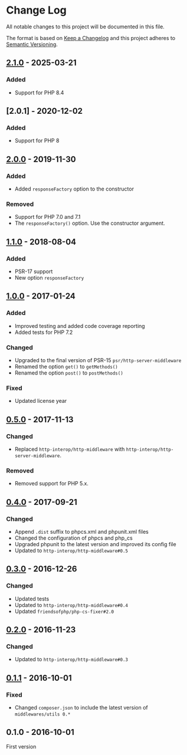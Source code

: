 # Change Log

All notable changes to this project will be documented in this file.

The format is based on [Keep a Changelog](http://keepachangelog.com/)
and this project adheres to [Semantic Versioning](http://semver.org/).

## [2.1.0] - 2025-03-21
### Added
- Support for PHP 8.4

## [2.0.1] - 2020-12-02
### Added
- Support for PHP 8

## [2.0.0] - 2019-11-30
### Added
- Added `responseFactory` option to the constructor

### Removed
- Support for PHP 7.0 and 7.1
- The `responseFactory()` option. Use the constructor argument.

## [1.1.0] - 2018-08-04
### Added
- PSR-17 support
- New option `responseFactory`

## [1.0.0] - 2017-01-24
### Added
- Improved testing and added code coverage reporting
- Added tests for PHP 7.2

### Changed
- Upgraded to the final version of PSR-15 `psr/http-server-middleware`
- Renamed the option `get()` to `getMethods()`
- Renamed the option `post()` to `postMethods()`

### Fixed
- Updated license year

## [0.5.0] - 2017-11-13
### Changed
- Replaced `http-interop/http-middleware` with  `http-interop/http-server-middleware`.

### Removed
- Removed support for PHP 5.x.

## [0.4.0] - 2017-09-21
### Changed
- Append `.dist` suffix to phpcs.xml and phpunit.xml files
- Changed the configuration of phpcs and php_cs
- Upgraded phpunit to the latest version and improved its config file
- Updated to `http-interop/http-middleware#0.5`

## [0.3.0] - 2016-12-26
### Changed
- Updated tests
- Updated to `http-interop/http-middleware#0.4`
- Updated `friendsofphp/php-cs-fixer#2.0`

## [0.2.0] - 2016-11-23
### Changed
- Updated to `http-interop/http-middleware#0.3`

## [0.1.1] - 2016-10-01
### Fixed
- Changed `composer.json` to include the latest version of `middlewares/utils 0.*`

## 0.1.0 - 2016-10-01
First version

[2.1.0]: https://github.com/middlewares/method-override/compare/v2.0.0...v2.1.0
[2.0.0]: https://github.com/middlewares/method-override/compare/v1.1.0...v2.0.0
[1.1.0]: https://github.com/middlewares/method-override/compare/v1.0.0...v1.1.0
[1.0.0]: https://github.com/middlewares/method-override/compare/v0.5.0...v1.0.0
[0.5.0]: https://github.com/middlewares/method-override/compare/v0.4.0...v0.5.0
[0.4.0]: https://github.com/middlewares/method-override/compare/v0.3.0...v0.4.0
[0.3.0]: https://github.com/middlewares/method-override/compare/v0.2.0...v0.3.0
[0.2.0]: https://github.com/middlewares/method-override/compare/v0.1.1...v0.2.0
[0.1.1]: https://github.com/middlewares/method-override/compare/v0.1.0...v0.1.1
